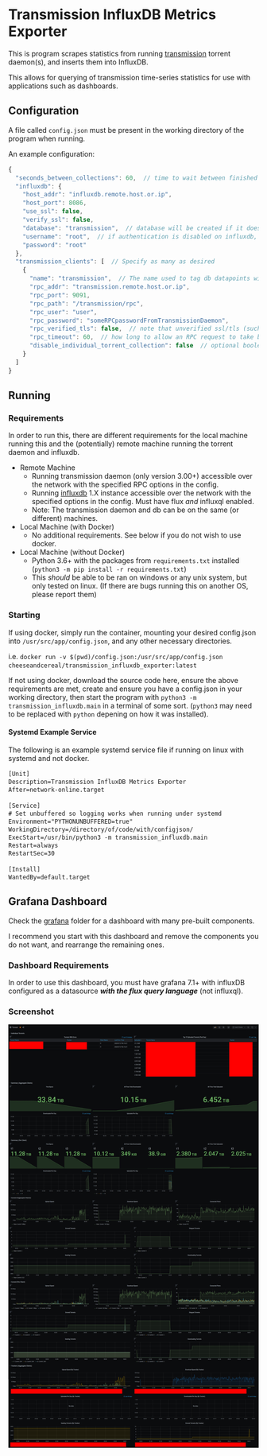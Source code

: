 # Transmission InfluxDB Metrics Exporter

This is program scrapes statistics from running [transmission](https://transmissionbt.com/) torrent daemon(s), and inserts them into InfluxDB.

This allows for querying of transmission time-series statistics for use with applications such as dashboards.

## Configuration

A file called `config.json` must be present in the working directory of the program when running.

An example configuration:

```javascript
{
  "seconds_between_collections": 60,  // time to wait between finished transmission scrapes
  "influxdb": {
    "host_addr": "influxdb.remote.host.or.ip",
    "host_port": 8086,
    "use_ssl": false,
    "verify_ssl": false,
    "database": "transmission",  // database will be created if it doesn't exist (don't change if using provided grafana dashboard)
    "username": "root",  // if authentication is disabled on influxdb, leave user/pass as-is
    "password": "root"
  },
  "transmission_clients": [  // Specify as many as desired
    {
      "name": "transmission",  // The name used to tag db datapoints with for this transmission daemon. Useful to make unique when you have more than one client
      "rpc_addr": "transmission.remote.host.or.ip",
      "rpc_port": 9091,
      "rpc_path": "/transmission/rpc",
      "rpc_user": "user",
      "rpc_password": "someRPCpasswordFromTransmissionDaemon",
      "rpc_verified_tls": false,  // note that unverified ssl/tls (such as with self-signed cert) is not currently supported
      "rpc_timeout": 60,  // how long to allow an RPC request to take before timing out with an error
      "disable_individual_torrent_collection": false  // optional boolean which can disable making points for individual torrents (significantly reduces influxdb usage but some dashboard graphs won't work)
    }
  ]
}
```

## Running

### Requirements

In order to run this, there are different requirements for the local machine running this and the (potentially) remote machine running the torrent daemon and influxdb.

- Remote Machine
  - Running transmission daemon (only version 3.00+) accessible over the network with the specified RPC options in the config.
  - Running [influxdb](https://www.influxdata.com/time-series-platform/) 1.X instance accessible over the network with the specified options in the config. Must have flux _and_ influxql enabled.
  - Note: The transmission daemon and db can be on the same (or different) machines.
- Local Machine (with Docker)
  - No additional requirements. See below if you do not wish to use docker.
- Local Machine (without Docker)
  - Python 3.6+ with the packages from `requirements.txt` installed (`python3 -m pip install -r requirements.txt`)
  - This _should_ be able to be ran on windows or any unix system, but only tested on linux.
    (If there are bugs running this on another OS, please report them)

### Starting

If using docker, simply run the container, mounting your desired config.json into `/usr/src/app/config.json`, and any other necessary directories.

i.e. `docker run -v $(pwd)/config.json:/usr/src/app/config.json cheeseandcereal/transmission_influxdb_exporter:latest`

If not using docker, download the source code here, ensure the above requirements are met,
create and ensure you have a config.json in your working directory,
then start the program with `python3 -m transmission_influxdb.main` in a terminal of some sort.
(`python3` may need to be replaced with `python` depening on how it was installed).

#### Systemd Example Service

The following is an example systemd service file if running on linux with systemd and not docker.

```systemd
[Unit]
Description=Transmission InfluxDB Metrics Exporter
After=network-online.target

[Service]
# Set unbuffered so logging works when running under systemd
Environment="PYTHONUNBUFFERED=true"
WorkingDirectory=/directory/of/code/with/configjson/
ExecStart=/usr/bin/python3 -m transmission_influxdb.main
Restart=always
RestartSec=30

[Install]
WantedBy=default.target
```

## Grafana Dashboard

Check the [grafana](grafana/) folder for a dashboard with many pre-built components.

I recommend you start with this dashboard and remove the components you do not want, and rearrange the remaining ones.

### Dashboard Requirements

In order to use this dashboard, you must have grafana 7.1+ with influxDB configured as a datasource ***with the flux query language*** (not influxql).

### Screenshot

![Dashboard Screenshot](grafana/screenshot.png)
